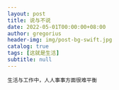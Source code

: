 ```yaml
---
layout: post
title: 说与不说
date: 2022-05-01T00:00:00+08:00
author: gregorius
header-img: img/post-bg-swift.jpg
catalog: true
tags: [这就是生活]
subtitle: null
---
```


    生活与工作中，人人事事方面很难平衡